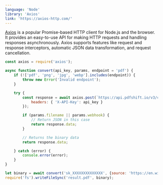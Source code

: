 ```yaml
---
language: 'Node'
library: 'Axios'
link: 'https://axios-http.com/'
---
```


[Axios](https://axios-http.com/) is a popular Promise-based HTTP client for Node.js and the browser. It provides an easy-to-use API for making HTTP requests and handling responses asynchronously. Axios supports features like request and response interceptors, automatic JSON data transformation, and request cancellation.

```javascript
const axios = require('axios');

async function convert(api_key, params, endpoint = 'pdf') {
    if (!['pdf', 'png', 'jpg', 'webp'].includes(endpoint)) {
        throw new Error('Invalid endpoint');
    }

    try {
        const response = await axios.post(`https://api.pdfshift.io/v3/convert/${endpoint}`, params, {
            headers: { 'X-API-Key': api_key }
        });

        if (params.filename || params.webhook) {
            // Return JSON in this case
            return response.data;
        }

        // Returns the binary data
        return response.data;

    } catch (error) {
        console.error(error);
    }
}
```

```javascript
let binary = await convert('sk_XXXXXXXXXXXXXX', {source: 'https://en.wikipedia.org/wiki/REST'});
require('fs').writeFileSync('result.pdf', binary);
```
